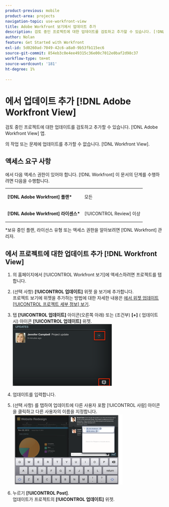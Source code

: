 ```yaml
---
product-previous: mobile
product-area: projects
navigation-topic: use-workfront-view
title: Adobe Workfront 보기에서 업데이트 추가
description: 검토 중인 프로젝트에 대한 업데이트를 검토하고 추가할 수 있습니다. [!DNL Adobe Workfront] 앱 보기.
author: Nolan
feature: Get Started with Workfront
exl-id: 5d0260ad-7049-42c6-a8a0-9b53fb115ec6
source-git-commit: 854eb3c0e4ee49315c36e00c7012e0baf2d98c37
workflow-type: tm+mt
source-wordcount: '181'
ht-degree: 1%

---
```


# 에서 업데이트 추가 [!DNL Adobe Workfront View]

검토 중인 프로젝트에 대한 업데이트를 검토하고 추가할 수 있습니다. [!DNL Adobe Workfront View] 앱.

의 작업 또는 문제에 업데이트를 추가할 수 없습니다. [!DNL Workfront View].

## 액세스 요구 사항

에서 다음 액세스 권한이 있어야 합니다. [!DNL Workfront] 이 문서의 단계를 수행하려면 다음을 수행합니다.

<table style="table-layout:auto"> 
 <col> 
 </col> 
 <col> 
 </col> 
 <tbody> 
  <tr> 
   <td role="rowheader"><strong>[!DNL Adobe Workfront] 플랜*</strong></td> 
   <td> <p>모든</p> </td> 
  </tr> 
  <tr> 
   <td role="rowheader"><strong>[!DNL Adobe Workfront] 라이센스*</strong></td> 
   <td> <p>[!UICONTROL Review] 이상</p> </td> 
  </tr> 
 </tbody> 
</table>

&#42;보유 중인 플랜, 라이선스 유형 또는 액세스 권한을 알아보려면 [!DNL Workfront] 관리자.

## 에서 프로젝트에 대한 업데이트 추가 [!DNL Workfront View]

1. 의 홈페이지에서 [!UICONTROL Workfront 보기]에 액세스하려면 프로젝트를 탭합니다.
1. (선택 사항) **[!UICONTROL 업데이트]** 위젯 을 보기에 추가합니다.\
   프로젝트 보기에 위젯을 추가하는 방법에 대한 자세한 내용은 [에서 위젯 업데이트 [!UICONTROL 프로젝트 세부 정보] 보기](../../../workfront-basics/mobile-apps/using-workfront-view/update-widgets-in-workfront-view.md).

1. 탭 **[!UICONTROL 업데이트]** 아이콘(오른쪽 아래) 또는 (조건부) **[+]** ( 업데이트 시) 아이콘 **[!UICONTROL 업데이트]** 위젯.\
   ![[!DNL workfront_view_updates_icon].png](assets/workfront-view-updates-icon-315x196.png)

1. 업데이트를 입력합니다.
1. (선택 사항) 를 탭하여 업데이트에 다른 사용자 포함 [!UICONTROL 사람] 아이콘을 클릭하고 다른 사용자의 이름을 지정합니다.\
   ![](assets/screen-shot-2014-002-21-at-2.57.44-pm-350x222.png)

1. 누르기 **[!UICONTROL Post]**.\
   업데이트가 프로젝트의 **[!UICONTROL 업데이트]** 위젯.
